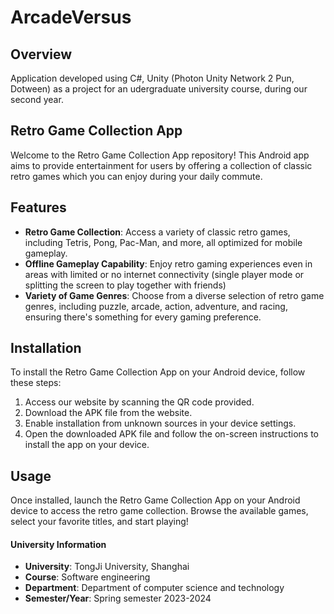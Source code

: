 # ArcadeVersus

## Overview
Application developed using C#, Unity (Photon Unity Network 2 Pun, Dotween) as a project for an udergraduate university course, during our second year.


## Retro Game Collection App
Welcome to the Retro Game Collection App repository! This Android app aims to provide entertainment for users by offering a collection of classic retro games which you can enjoy during your daily commute.

## Features
- **Retro Game Collection**: Access a variety of classic retro games, including Tetris, Pong, Pac-Man, and more, all optimized for mobile gameplay.
- **Offline Gameplay Capability**: Enjoy retro gaming experiences even in areas with limited or no internet connectivity (single player mode or splitting the screen to play together with friends)
- **Variety of Game Genres**: Choose from a diverse selection of retro game genres, including puzzle, arcade, action, adventure, and racing, ensuring there's something for every gaming preference.

## Installation
To install the Retro Game Collection App on your Android device, follow these steps:

1. Access our website by scanning the QR code provided.
2. Download the APK file from the website.
3. Enable installation from unknown sources in your device settings.
4. Open the downloaded APK file and follow the on-screen instructions to install the app on your device.

## Usage
Once installed, launch the Retro Game Collection App on your Android device to access the retro game collection. Browse the available games, select your favorite titles, and start playing!

#### University Information 
- **University**: TongJi University, Shanghai
- **Course**: Software engineering
- **Department**: Department of computer science and technology
- **Semester/Year**: Spring semester 2023-2024
